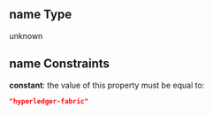 ## name Type

unknown

## name Constraints

**constant**: the value of this property must be equal to:

```json
"hyperledger-fabric"
```
